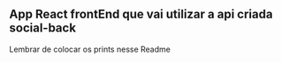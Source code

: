 ## App React frontEnd que vai utilizar a api criada social-back

Lembrar de colocar os prints nesse Readme


